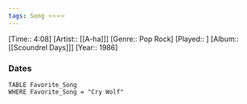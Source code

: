 ```yaml
---
tags: Song ⭐⭐⭐⭐ 
---
```

[Time:: 4:08]
[Artist:: [[A-ha]]]
[Genre:: Pop Rock]
[Played:: ]
[Album:: [[Scoundrel Days]]]
[Year:: 1986]
### Dates
````dataview
TABLE Favorite_Song
WHERE Favorite_Song = "Cry Wolf"
````